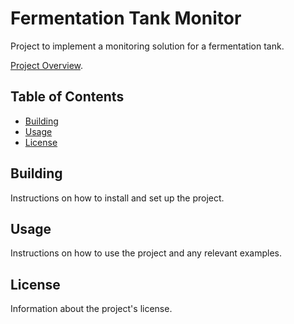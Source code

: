 # Fermentation Tank Monitor

Project to implement a monitoring solution for a fermentation tank.

[Project Overview](https://github.com/cu-ecen-aeld/final-project-rcmb/wiki/Project%E2%80%90Overview).

## Table of Contents

- [Building](#building)
- [Usage](#usage)
- [License](#license)

## Building

Instructions on how to install and set up the project.

## Usage

Instructions on how to use the project and any relevant examples.

## License

Information about the project's license.
